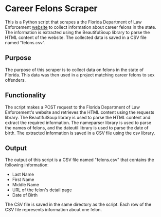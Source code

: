 # Career Felons Scraper

This is a Python script that scrapes a the Florida Department of Law Enforcement [website](http://www.fdle.state.fl.us/coflyer/home.asp) to collect information about career felons in the state. The information is extracted using the BeautifulSoup library to parse the HTML content of the website. The collected data is saved in a CSV file named "felons.csv".

## Purpose
The purpose of this scraper is to collect data on felons in the state of Florida. This data was then used in a project matching career felons to sex offenders.

## Functionality
The script makes a POST request to the Florida Department of Law Enforcement's website and retrieves the HTML content using the requests library. The BeautifulSoup library is used to parse the HTML content and extract the required information. The nameparser library is used to parse the names of felons, and the dateutil library is used to parse the date of birth. The extracted information is saved in a CSV file using the csv library.

## Output
The output of this script is a CSV file named "felons.csv" that contains the following information:

* Last Name
* First Name
* Middle Name
* URL of the felon's detail page
* Date of Birth

The CSV file is saved in the same directory as the script. Each row of the CSV file represents information about one felon.




